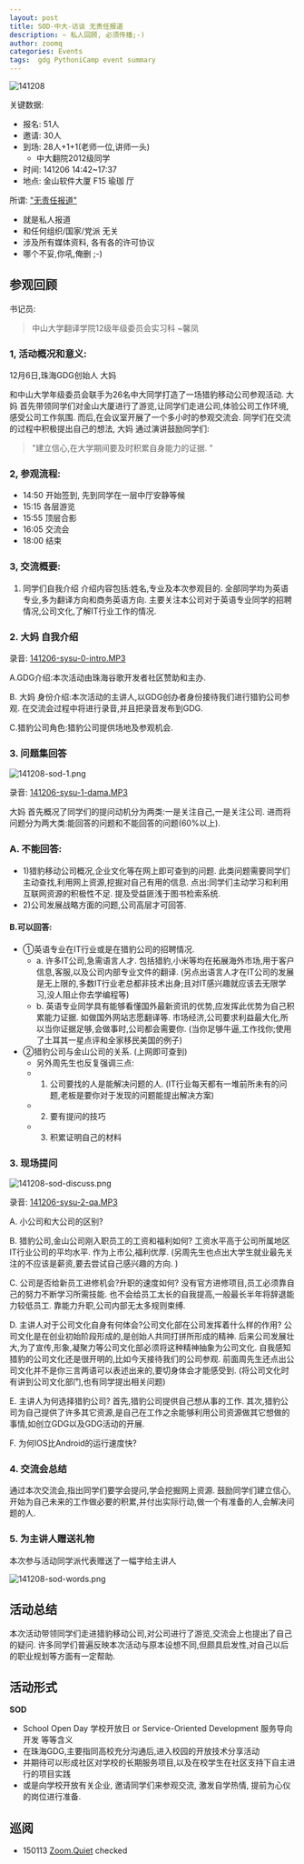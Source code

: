 ```yaml
---
layout: post
title: SOD-中大-访谈 无责任报道
description: ~ 私人回顾, 必须传播;-)
author: zoomq
categories: Events
tags:  gdg PythoniCamp event summary
---
```


![141208](http://0.zoomquiet.top/ZHGDG/2014/141206-sod-sysu/141208-sod-all-2.png?imageView2/2/w/512)

关键数据:

- 报名: 51人
- 邀请: 30人
- 到场: 28人+1+1(老师一位,讲师一头)
    + 中大翻院2012级同学
- 时间: 141206 14:42~17:37
- 地点: 金山软件大厦 F15 瑜珈 厅

<!--more-->
所谓: ["无责任报道"](http://wiki.woodpecker.org.cn/moin/ZoomQuiet/NullDutyPublish) 
- 就是私人报道
- 和任何组织/国家/党派 无关
- 涉及所有媒体资料, 各有各的许可协议
- 哪个不妥,你吼,俺删 ;-)


## 参观回顾

书记员: 
> 中山大学翻译学院12级年级委员会实习科 ~馨凤

### 1, 活动概况和意义:
12月6日,珠海GDG创始人 大妈 

和中山大学年级委员会联手为26名中大同学打造了一场猎豹移动公司参观活动.  大妈 首先带领同学们对金山大厦进行了游览,让同学们走进公司,体验公司工作环境,感受公司工作氛围. 而后,在会议室开展了一个多小时的参观交流会. 同学们在交流的过程中积极提出自己的想法, 
大妈 通过演讲鼓励同学们:
>"建立信心,在大学期间要及时积累自身能力的证据. "

### 2, 参观流程:

- 14:50 开始签到, 先到同学在一层中厅安静等候
- 15:15 各层游览
- 15:55 顶层合影
- 16:05 交流会
- 18:00 结束

### 3, 交流概要:
1. 同学们自我介绍
介绍内容包括:姓名,专业及本次参观目的. 
全部同学均为英语专业,多为翻译方向和商务英语方向. 
主要关注本公司对于英语专业同学的招聘情况,公司文化,了解IT行业工作的情况. 

### 2.  大妈 自我介绍

录音: [141206-sysu-0-intro.MP3](http://0.zoomquiet.top/ZHGDG/2014/141206-sod-sysu/141206-sysu-0-intro.MP3)

A.GDG介绍:本次活动由珠海谷歌开发者社区赞助和主办. 

B. 大妈 身份介绍:本次活动的主讲人,以GDG创办者身份接待我们进行猎豹公司参观. 在交流会过程中将进行录音,并且把录音发布到GDG. 

C.猎豹公司角色:猎豹公司提供场地及参观机会. 

### 3. 问题集回答
![141208-sod-1.png](http://0.zoomquiet.top/ZHGDG/2014/141206-sod-sysu/141208-sod-1.png)

录音: [141206-sysu-1-dama.MP3](http://0.zoomquiet.top/ZHGDG/2014/141206-sod-sysu/141206-sysu-1-dama.MP3)

大妈 首先概况了同学们的提问动机分为两类:一是关注自己,一是关注公司. 进而将问题分为两大类:能回答的问题和不能回答的问题(60%以上). 

### A. 不能回答: 
- 1)猎豹移动公司概况,企业文化等在网上即可查到的问题. 
此类问题需要同学们主动查找,利用网上资源,挖掘对自己有用的信息. 点出:同学们主动学习和利用互联网资源的积极性不足. 提及受益匪浅于图书检索系统. 
- 2)公司发展战略方面的问题,公司高层才可回答. 

#### B.可以回答:

- ①英语专业在IT行业或是在猎豹公司的招聘情况. 
    + a. 许多IT公司,急需语言人才. 包括猎豹,小米等均在拓展海外市场,用于客户信息,客服,以及公司内部专业文件的翻译. (另点出语言人才在IT公司的发展是无上限的,多数IT行业老总都非技术出身;且对IT感兴趣就应该去无限学习,没人阻止你去学编程等)
    + b. 英语专业同学具有能够看懂国外最新资讯的优势,应发挥此优势为自己积累能力证据. 如做国外网站志愿翻译等. 市场经济,公司要求利益最大化,所以当你证据足够,会做事时,公司都会需要你. (当你足够牛逼,工作找你;使用了土耳其一星点评和全家移民美国的例子)
- ②猎豹公司与金山公司的关系. (上网即可查到)
    + 另外周先生也反复强调三点:
    + 1. 公司要找的人是能解决问题的人. (IT行业每天都有一堆前所未有的问题,老板是要你对于发现的问题能提出解决方案)
    + 2. 要有提问的技巧
    + 3. 积累证明自己的材料

### 3. 现场提问
![141208-sod-discuss.png](http://0.zoomquiet.top/ZHGDG/2014/141206-sod-sysu/141208-sod-discuss.png)

录音: [141206-sysu-2-qa.MP3](http://0.zoomquiet.top/ZHGDG/2014/141206-sod-sysu/141206-sysu-2-qa.MP3)

A. 小公司和大公司的区别?

B. 猎豹公司,金山公司刚入职员工的工资和福利如何?
工资水平高于公司所属地区IT行业公司的平均水平. 作为上市公,福利优厚. (另周先生也点出大学生就业最先关注的不应该是薪资,要去尝试自己感兴趣的方向. )

C. 公司是否给新员工进修机会?升职的速度如何?
没有官方进修项目,员工必须靠自己的努力不断学习所需技能. 也不会给员工太长的自我提高,一般最长半年将辞退能力较低员工. 靠能力升职,公司内部无太多规则束缚. 

D. 主讲人对于公司文化自身有何体会?公司文化部在公司发挥着什么样的作用?
公司文化是在创业初始阶段形成的,是创始人共同打拼所形成的精神. 后来公司发展壮大,为了宣传,形象,凝聚力等公司文化部必须将这种精神抽象为公司文化. 自我感知猎豹的公司文化还是很开明的,比如今天接待我们的公司参观. 前面周先生还点出公司文化并不是你三言两语可以表述出来的,要切身体会才能感受到. (将公司文化时有讲到公司文化部门,也有同学提出相关问题)

E. 主讲人为何选择猎豹公司?
首先,猎豹公司提供自己想从事的工作. 其次,猎豹公司为自己提供了许多其它资源,是自己在工作之余能够利用公司资源做其它想做的事情,如创立GDG以及GDG活动的开展. 

F. 为何IOS比Android的运行速度快?

### 4. 交流会总结

通过本次交流会,指出同学们要学会提问,学会挖掘网上资源. 鼓励同学们建立信心,开始为自己未来的工作做必要的积累,并付出实际行动,做一个有准备的人,会解决问题的人. 

### 5. 为主讲人赠送礼物
本次参与活动同学派代表赠送了一幅字给主讲人

![141208-sod-words.png](http://0.zoomquiet.top/ZHGDG/2014/141206-sod-sysu/141208-sod-words.png)

## 活动总结

本次活动带领同学们走进猎豹移动公司,对公司进行了游览,交流会上也提出了自己的疑问. 许多同学们普遍反映本次活动与原本设想不同,但颇具启发性,对自己以后的职业规划等方面有一定帮助. 


## 活动形式

**SOD**

- School Open Day 学校开放日 or Service-Oriented Development 服务导向开发 等等含义
- 在珠海GDG,主要指同高校充分沟通后,进入校园的开放技术分享活动
- 并期待可以形成社区对学校的长期服务项目,以及在校学生在社区支持下自主进行的项目实践
- 或是向学校开放有关企业, 邀请同学们来参观交流, 激发自学热情, 提前为心仪的岗位进行准备.











## 巡阅
- 150113 [Zoom.Quiet](http://zoomquiet.io/) checked







